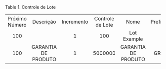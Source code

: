 <div id="d435102e1" class="table">

<div class="table-title">

Table 1. Controle de
Lote

</div>

<div class="table-contents">

|                |                     |            |                  |                     |         |              |        |
| :------------: | :-----------------: | :--------: | :--------------: | :-----------------: | :-----: | :----------: | :----: |
| Próximo Número |      Descrição      | Incremento | Controle de Lote |        Nome         | Prefixo | Núm. Inicial | Sufixo |
|      100       |                     |     1      |       100        |     Lot Example     |         |     100      |        |
|      100       | GARANTIA DE PRODUTO |     1      |     5000000      | GARANTIA DE PRODUTO |   GRT   |     100      |   00   |

</div>

</div>
